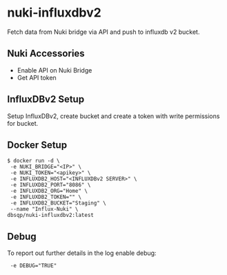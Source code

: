 # nuki-influxdbv2
Fetch data from Nuki bridge via API and push to influxdb v2 bucket.

## Nuki Accessories
- Enable API on Nuki Bridge
- Get API token

## InfluxDBv2 Setup
Setup InfluxDBv2, create bucket and create a token with write permissions for bucket.

## Docker Setup
```
$ docker run -d \
 -e NUKI_BRIDGE="<IP>" \
 -e NUKI_TOKEN="<apikey>" \
 -e INFLUXDB2_HOST="<INFLUXDBv2 SERVER>" \
 -e INFLUXDB2_PORT="8086" \
 -e INFLUXDB2_ORG="Home" \
 -e INFLUXDB2_TOKEN="" \
 -e INFLUXDB2_BUCKET="Staging" \
 --name "Influx-Nuki" \
dbsqp/nuki-influxdbv2:latest
```

## Debug
To report out further details in the log enable debug:
```
 -e DEBUG="TRUE"
```

